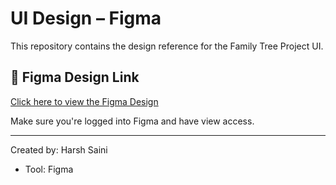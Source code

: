 # UI Design – Figma

This repository contains the design reference for the Family Tree Project UI.

## 🔗 Figma Design Link

[Click here to view the Figma Design](https://www.figma.com/design/cyaxaLGNttn5YxFqsNyhEj/Family-tree-project?node-id=0-1&t=edYKEqoqVSrgKAyO-1)

Make sure you're logged into Figma and have view access.

---

Created by: Harsh Saini
- Tool: Figma
